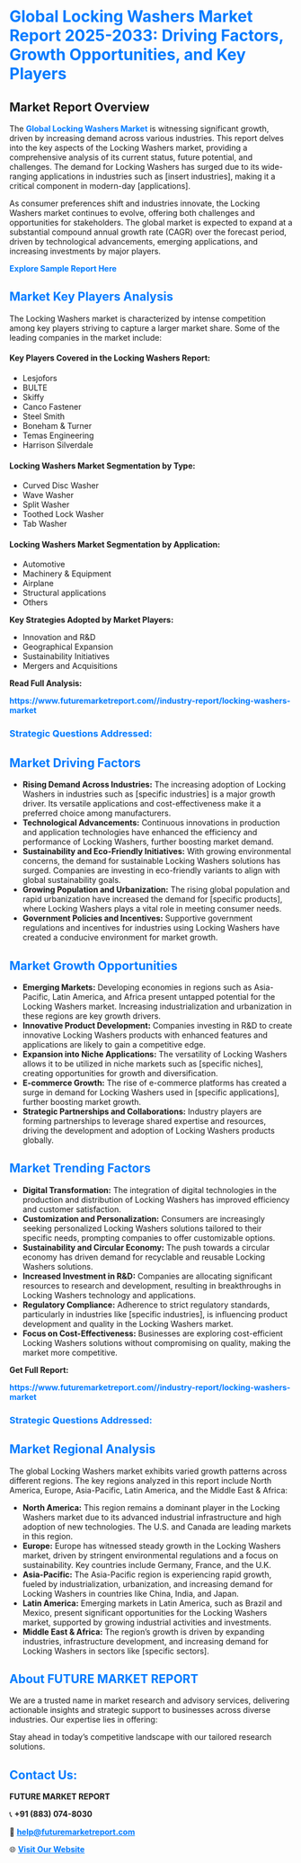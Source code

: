 <h1 style="color: #007BFF;">Global Locking Washers Market Report 2025-2033: Driving Factors, Growth Opportunities, and Key Players</h1>

<section id="overview">
<h2>Market Report Overview</h2>
<p>The <a href="https://www.futuremarketreport.com//industry-report/locking-washers-market" style="color: #007BFF; text-decoration: none;"><strong>Global Locking Washers Market</strong></a> is witnessing significant growth, driven by increasing demand across various industries. This report delves into the key aspects of the Locking Washers market, providing a comprehensive analysis of its current status, future potential, and challenges. The demand for Locking Washers has surged due to its wide-ranging applications in industries such as [insert industries], making it a critical component in modern-day [applications].</p>
<p>As consumer preferences shift and industries innovate, the Locking Washers market continues to evolve, offering both challenges and opportunities for stakeholders. The global market is expected to expand at a substantial compound annual growth rate (CAGR) over the forecast period, driven by technological advancements, emerging applications, and increasing investments by major players.</p>
</section>

<section id="overview">
<p><a href="https://www.futuremarketreport.com//request-sample/reportId=86704" style="color: #007BFF; text-decoration: none;"><strong>Explore Sample Report Here</strong></a></p>
</section>

<section id="key-players">
<h2 style="color: #007BFF;">Market Key Players Analysis</h2>
<p>The Locking Washers market is characterized by intense competition among key players striving to capture a larger market share. Some of the leading companies in the market include:</p>
<h4>Key Players Covered in the Locking Washers Report:</h4>
<ul><li>Lesjofors</li><li>BULTE</li><li>Skiffy</li><li>Canco Fastener</li><li>Steel Smith</li><li>Boneham &amp; Turner</li><li>Temas Engineering</li><li>Harrison Silverdale</li></ul>
<h4>Locking Washers Market Segmentation by Type:</h4>
<ul><li>Curved Disc Washer</li><li>Wave Washer</li><li>Split Washer</li><li>Toothed Lock Washer</li><li>Tab Washer</li></ul>

<h4>Locking Washers Market Segmentation by Application:</h4>
<ul><li>Automotive</li><li>Machinery &amp; Equipment</li><li>Airplane</li><li>Structural applications</li><li>Others</li></ul>
<p><strong>Key Strategies Adopted by Market Players:</strong></p>
<ul>
<li>Innovation and R&D</li>
<li>Geographical Expansion</li>
<li>Sustainability Initiatives</li>
<li>Mergers and Acquisitions</li>
</ul>
</section>

<section>
<p><strong>Read Full Analysis: </strong></p><a href="https://www.futuremarketreport.com//industry-report/locking-washers-market" style="color: #007BFF; text-decoration: none;"><strong>https://www.futuremarketreport.com//industry-report/locking-washers-market</strong></a>
<h3 style="color: #007BFF;">Strategic Questions Addressed:</h3>
</section>

<section id="driving-factors">
<h2 style="color: #007BFF;">Market Driving Factors</h2>
<ul>
<li><strong>Rising Demand Across Industries:</strong> The increasing adoption of Locking Washers in industries such as [specific industries] is a major growth driver. Its versatile applications and cost-effectiveness make it a preferred choice among manufacturers.</li>
<li><strong>Technological Advancements:</strong> Continuous innovations in production and application technologies have enhanced the efficiency and performance of Locking Washers, further boosting market demand.</li>
<li><strong>Sustainability and Eco-Friendly Initiatives:</strong> With growing environmental concerns, the demand for sustainable Locking Washers solutions has surged. Companies are investing in eco-friendly variants to align with global sustainability goals.</li>
<li><strong>Growing Population and Urbanization:</strong> The rising global population and rapid urbanization have increased the demand for [specific products], where Locking Washers plays a vital role in meeting consumer needs.</li>
<li><strong>Government Policies and Incentives:</strong> Supportive government regulations and incentives for industries using Locking Washers have created a conducive environment for market growth.</li>
</ul>
</section>

<section id="growth-opportunities">
<h2 style="color: #007BFF;">Market Growth Opportunities</h2>
<ul>
<li><strong>Emerging Markets:</strong> Developing economies in regions such as Asia-Pacific, Latin America, and Africa present untapped potential for the Locking Washers market. Increasing industrialization and urbanization in these regions are key growth drivers.</li>
<li><strong>Innovative Product Development:</strong> Companies investing in R&D to create innovative Locking Washers products with enhanced features and applications are likely to gain a competitive edge.</li>
<li><strong>Expansion into Niche Applications:</strong> The versatility of Locking Washers allows it to be utilized in niche markets such as [specific niches], creating opportunities for growth and diversification.</li>
<li><strong>E-commerce Growth:</strong> The rise of e-commerce platforms has created a surge in demand for Locking Washers used in [specific applications], further boosting market growth.</li>
<li><strong>Strategic Partnerships and Collaborations:</strong> Industry players are forming partnerships to leverage shared expertise and resources, driving the development and adoption of Locking Washers products globally.</li>
</ul>
</section>

<section id="trending-factors">
<h2 style="color: #007BFF;">Market Trending Factors</h2>
<ul>
<li><strong>Digital Transformation:</strong> The integration of digital technologies in the production and distribution of Locking Washers has improved efficiency and customer satisfaction.</li>
<li><strong>Customization and Personalization:</strong> Consumers are increasingly seeking personalized Locking Washers solutions tailored to their specific needs, prompting companies to offer customizable options.</li>
<li><strong>Sustainability and Circular Economy:</strong> The push towards a circular economy has driven demand for recyclable and reusable Locking Washers solutions.</li>
<li><strong>Increased Investment in R&D:</strong> Companies are allocating significant resources to research and development, resulting in breakthroughs in Locking Washers technology and applications.</li>
<li><strong>Regulatory Compliance:</strong> Adherence to strict regulatory standards, particularly in industries like [specific industries], is influencing product development and quality in the Locking Washers market.</li>
<li><strong>Focus on Cost-Effectiveness:</strong> Businesses are exploring cost-efficient Locking Washers solutions without compromising on quality, making the market more competitive.</li>
</ul>
</section>

<section>
<p><strong>Get Full Report: </strong></p><a href="https://www.futuremarketreport.com//industry-report/locking-washers-market" style="color: #007BFF; text-decoration: none;"><strong>https://www.futuremarketreport.com//industry-report/locking-washers-market</strong></a>
<h3 style="color: #007BFF;">Strategic Questions Addressed:</h3>
</section>


<section id="regional-analysis">
<h2 style="color: #007BFF;">Market Regional Analysis</h2>
<p>The global Locking Washers market exhibits varied growth patterns across different regions. The key regions analyzed in this report include North America, Europe, Asia-Pacific, Latin America, and the Middle East & Africa:</p>
<ul>
<li><strong>North America:</strong> This region remains a dominant player in the Locking Washers market due to its advanced industrial infrastructure and high adoption of new technologies. The U.S. and Canada are leading markets in this region.</li>
<li><strong>Europe:</strong> Europe has witnessed steady growth in the Locking Washers market, driven by stringent environmental regulations and a focus on sustainability. Key countries include Germany, France, and the U.K.</li>
<li><strong>Asia-Pacific:</strong> The Asia-Pacific region is experiencing rapid growth, fueled by industrialization, urbanization, and increasing demand for Locking Washers in countries like China, India, and Japan.</li>
<li><strong>Latin America:</strong> Emerging markets in Latin America, such as Brazil and Mexico, present significant opportunities for the Locking Washers market, supported by growing industrial activities and investments.</li>
<li><strong>Middle East & Africa:</strong> The region’s growth is driven by expanding industries, infrastructure development, and increasing demand for Locking Washers in sectors like [specific sectors].</li>
</ul>
</section>

<footer>
<h2 style="color: #007BFF;">About FUTURE MARKET REPORT</h2>
<p>We are a trusted name in market research and advisory services, delivering actionable insights and strategic support to businesses across diverse industries. Our expertise lies in offering:</p>

<p>Stay ahead in today’s competitive landscape with our tailored research solutions.</p>

<h2 style="color: #007BFF;">Contact Us:</h2>
<p><strong>FUTURE MARKET REPORT</strong></p>
<p>📞 <strong>+91 (883) 074-8030</strong></p>
<p>📧 <strong><a href="mailto:help@futuremarketreport.com" style="color: #007BFF;">help@futuremarketreport.com</a></strong></p>
<p>🌐 <strong><a href="https://www.futuremarketreport.com/" style="color: #007BFF;">Visit Our Website</a></strong></p>
</footer>